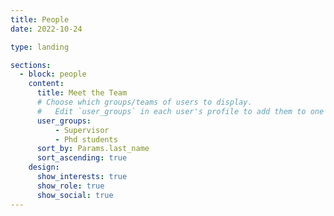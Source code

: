 ```yaml
---
title: People
date: 2022-10-24

type: landing

sections:
  - block: people
    content:
      title: Meet the Team
      # Choose which groups/teams of users to display.
      #   Edit `user_groups` in each user's profile to add them to one or more of these groups.
      user_groups:
          - Supervisor
          - Phd students
      sort_by: Params.last_name
      sort_ascending: true
    design:
      show_interests: true
      show_role: true
      show_social: true
---
```

